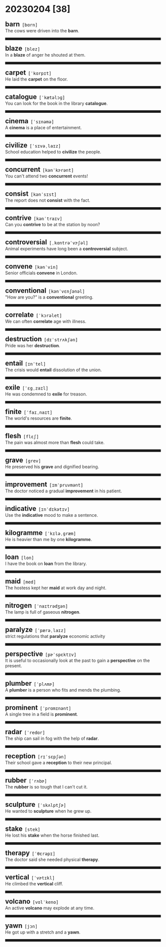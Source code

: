 <style>
/*不显示details的三角符号*/
details > summary::marker {
    display: none;
    content: none;
}
/*去掉外边框*/
details summary{
    outline:none;
    cursor:pointer;/*鼠标放上去之后变成手型*/
}
/*去掉前面默认的小黑三角*/
details summary::-webkit-details-marker{
    display:none; 
}
</style>
# 20230204 [38]  

<div style="display: flex;align-items: baseline;">
    <h2 style="margin-bottom: 0;margin-top: 0">barn</h2>
    <p style="padding:0 .5em; margin: 0;font-family: monospace;">[bɑrn]</p>
    <p class="interpretation_2049" style="display:none ;padding:0 .5em; margin: 0; white-space: nowrap;overflow: hidden;text-overflow: ellipsis;">n. 谷仓；牲口棚</p>
</div>
<details class="details_2049">
    <summary style="color: #303030;">The cows were driven into the <strong>barn</strong>.</summary>
    牛被赶进了牲口棚。
</details>
<hr style="padding-bottom: 0.5em;" />


<div style="display: flex;align-items: baseline;">
    <h2 style="margin-bottom: 0;margin-top: 0">blaze</h2>
    <p style="padding:0 .5em; margin: 0;font-family: monospace;">[blez]</p>
    <p class="interpretation_2049" style="display:none ;padding:0 .5em; margin: 0; white-space: nowrap;overflow: hidden;text-overflow: ellipsis;">n. 火焰；火灾；烈火
v. 闪耀；熊熊燃烧；发亮光</p>
</div>
<details class="details_2049">
    <summary style="color: #303030;">In a <strong>blaze</strong> of anger he shouted at them.</summary>
    盛怒之下，他对着他们大吼起来。
</details>
<hr style="padding-bottom: 0.5em;" />


<div style="display: flex;align-items: baseline;">
    <h2 style="margin-bottom: 0;margin-top: 0">carpet</h2>
    <p style="padding:0 .5em; margin: 0;font-family: monospace;">[ˈkɑrpɪt]</p>
    <p class="interpretation_2049" style="display:none ;padding:0 .5em; margin: 0; white-space: nowrap;overflow: hidden;text-overflow: ellipsis;">n. 地毯</p>
</div>
<details class="details_2049">
    <summary style="color: #303030;">He laid the <strong>carpet</strong> on the floor.</summary>
    他把地毯铺在地面上。
</details>
<hr style="padding-bottom: 0.5em;" />


<div style="display: flex;align-items: baseline;">
    <h2 style="margin-bottom: 0;margin-top: 0">catalogue</h2>
    <p style="padding:0 .5em; margin: 0;font-family: monospace;">[ˈkætəlɔɡ]</p>
    <p class="interpretation_2049" style="display:none ;padding:0 .5em; margin: 0; white-space: nowrap;overflow: hidden;text-overflow: ellipsis;">n. 目录</p>
</div>
<details class="details_2049">
    <summary style="color: #303030;">You can look for the book in the library <strong>catalogue</strong>.</summary>
    你可以在图书馆的图书目录上查找这本书。
</details>
<hr style="padding-bottom: 0.5em;" />


<div style="display: flex;align-items: baseline;">
    <h2 style="margin-bottom: 0;margin-top: 0">cinema</h2>
    <p style="padding:0 .5em; margin: 0;font-family: monospace;">[ˈsɪnəmə]</p>
    <p class="interpretation_2049" style="display:none ;padding:0 .5em; margin: 0; white-space: nowrap;overflow: hidden;text-overflow: ellipsis;">n. 电影院；电影</p>
</div>
<details class="details_2049">
    <summary style="color: #303030;">A <strong>cinema</strong> is a place of entertainment.</summary>
    电影院是公众娱乐场所。
</details>
<hr style="padding-bottom: 0.5em;" />


<div style="display: flex;align-items: baseline;">
    <h2 style="margin-bottom: 0;margin-top: 0">civilize</h2>
    <p style="padding:0 .5em; margin: 0;font-family: monospace;">[ˈsɪvəˌlaɪz]</p>
    <p class="interpretation_2049" style="display:none ;padding:0 .5em; margin: 0; white-space: nowrap;overflow: hidden;text-overflow: ellipsis;">v. 使开化；使文明；教化</p>
</div>
<details class="details_2049">
    <summary style="color: #303030;">School education helped to <strong>civilize</strong> the people.</summary>
    学校教育帮助使人们文明起来。
</details>
<hr style="padding-bottom: 0.5em;" />


<div style="display: flex;align-items: baseline;">
    <h2 style="margin-bottom: 0;margin-top: 0">concurrent</h2>
    <p style="padding:0 .5em; margin: 0;font-family: monospace;">[kənˈkɝrənt]</p>
    <p class="interpretation_2049" style="display:none ;padding:0 .5em; margin: 0; white-space: nowrap;overflow: hidden;text-overflow: ellipsis;">adj. 同时发生的</p>
</div>
<details class="details_2049">
    <summary style="color: #303030;">You can't attend two <strong>concurrent</strong> events!</summary>
    你不能同时参加两项活动！
</details>
<hr style="padding-bottom: 0.5em;" />


<div style="display: flex;align-items: baseline;">
    <h2 style="margin-bottom: 0;margin-top: 0">consist</h2>
    <p style="padding:0 .5em; margin: 0;font-family: monospace;">[kənˈsɪst]</p>
    <p class="interpretation_2049" style="display:none ;padding:0 .5em; margin: 0; white-space: nowrap;overflow: hidden;text-overflow: ellipsis;">v. 由…组成；在于；一致；符合</p>
</div>
<details class="details_2049">
    <summary style="color: #303030;">The report does not <strong>consist</strong> with the fact.</summary>
    那报导与事实不符合。
</details>
<hr style="padding-bottom: 0.5em;" />


<div style="display: flex;align-items: baseline;">
    <h2 style="margin-bottom: 0;margin-top: 0">contrive</h2>
    <p style="padding:0 .5em; margin: 0;font-family: monospace;">[kənˈtraɪv]</p>
    <p class="interpretation_2049" style="display:none ;padding:0 .5em; margin: 0; white-space: nowrap;overflow: hidden;text-overflow: ellipsis;">v. 图谋；发明；设计；设法做到</p>
</div>
<details class="details_2049">
    <summary style="color: #303030;">Can you <strong>contrive</strong> to be at the station by noon?</summary>
    你能设法在中午前赶到车站吗？
</details>
<hr style="padding-bottom: 0.5em;" />


<div style="display: flex;align-items: baseline;">
    <h2 style="margin-bottom: 0;margin-top: 0">controversial</h2>
    <p style="padding:0 .5em; margin: 0;font-family: monospace;">[ˌkɑntrəˈvɝʃəl]</p>
    <p class="interpretation_2049" style="display:none ;padding:0 .5em; margin: 0; white-space: nowrap;overflow: hidden;text-overflow: ellipsis;">adj. 有争议的</p>
</div>
<details class="details_2049">
    <summary style="color: #303030;">Animal experiments have long been a <strong>controversial</strong> subject.</summary>
    很久以来，动物实验都是一个备受争议的话题。
</details>
<hr style="padding-bottom: 0.5em;" />


<div style="display: flex;align-items: baseline;">
    <h2 style="margin-bottom: 0;margin-top: 0">convene</h2>
    <p style="padding:0 .5em; margin: 0;font-family: monospace;">[kənˈvin]</p>
    <p class="interpretation_2049" style="display:none ;padding:0 .5em; margin: 0; white-space: nowrap;overflow: hidden;text-overflow: ellipsis;">v. 召集；集合；开会</p>
</div>
<details class="details_2049">
    <summary style="color: #303030;">Senior officials <strong>convene</strong> in London.</summary>
    高级官员于伦敦集合。
</details>
<hr style="padding-bottom: 0.5em;" />


<div style="display: flex;align-items: baseline;">
    <h2 style="margin-bottom: 0;margin-top: 0">conventional</h2>
    <p style="padding:0 .5em; margin: 0;font-family: monospace;">[kənˈvɛnʃənəl]</p>
    <p class="interpretation_2049" style="display:none ;padding:0 .5em; margin: 0; white-space: nowrap;overflow: hidden;text-overflow: ellipsis;">adj. 传统的；惯例的</p>
</div>
<details class="details_2049">
    <summary style="color: #303030;">"How are you?" is a <strong>conventional</strong> greeting.</summary>
    “你好吗？”是一句习惯问候语。
</details>
<hr style="padding-bottom: 0.5em;" />


<div style="display: flex;align-items: baseline;">
    <h2 style="margin-bottom: 0;margin-top: 0">correlate</h2>
    <p style="padding:0 .5em; margin: 0;font-family: monospace;">[ˈkɔrəlet]</p>
    <p class="interpretation_2049" style="display:none ;padding:0 .5em; margin: 0; white-space: nowrap;overflow: hidden;text-overflow: ellipsis;">v. （使）相互关联</p>
</div>
<details class="details_2049">
    <summary style="color: #303030;">We can often <strong>correlate</strong> age with illness.</summary>
    我们经常将年龄与疾病联系起来。
</details>
<hr style="padding-bottom: 0.5em;" />


<div style="display: flex;align-items: baseline;">
    <h2 style="margin-bottom: 0;margin-top: 0">destruction</h2>
    <p style="padding:0 .5em; margin: 0;font-family: monospace;">[dɪˈstrʌkʃən]</p>
    <p class="interpretation_2049" style="display:none ;padding:0 .5em; margin: 0; white-space: nowrap;overflow: hidden;text-overflow: ellipsis;">n. 毁灭；引起毁灭的根源</p>
</div>
<details class="details_2049">
    <summary style="color: #303030;">Pride was her <strong>destruction</strong>.</summary>
    骄傲是她毁灭的根源。
</details>
<hr style="padding-bottom: 0.5em;" />


<div style="display: flex;align-items: baseline;">
    <h2 style="margin-bottom: 0;margin-top: 0">entail</h2>
    <p style="padding:0 .5em; margin: 0;font-family: monospace;">[ɪnˈtel]</p>
    <p class="interpretation_2049" style="display:none ;padding:0 .5em; margin: 0; white-space: nowrap;overflow: hidden;text-overflow: ellipsis;">v. 使必要；牵涉</p>
</div>
<details class="details_2049">
    <summary style="color: #303030;">The crisis would <strong>entail</strong> dissolution of the union.</summary>
    这场危机必定会导致联盟的解体。
</details>
<hr style="padding-bottom: 0.5em;" />


<div style="display: flex;align-items: baseline;">
    <h2 style="margin-bottom: 0;margin-top: 0">exile</h2>
    <p style="padding:0 .5em; margin: 0;font-family: monospace;">[ˈɛgˌzaɪl]</p>
    <p class="interpretation_2049" style="display:none ;padding:0 .5em; margin: 0; white-space: nowrap;overflow: hidden;text-overflow: ellipsis;">n. 流放；放逐；流亡
v. 流放；放逐；流亡</p>
</div>
<details class="details_2049">
    <summary style="color: #303030;">He was condemned to <strong>exile</strong> for treason.</summary>
    他因叛国罪被判处流放。
</details>
<hr style="padding-bottom: 0.5em;" />


<div style="display: flex;align-items: baseline;">
    <h2 style="margin-bottom: 0;margin-top: 0">finite</h2>
    <p style="padding:0 .5em; margin: 0;font-family: monospace;">[ˈfaɪˌnaɪt]</p>
    <p class="interpretation_2049" style="display:none ;padding:0 .5em; margin: 0; white-space: nowrap;overflow: hidden;text-overflow: ellipsis;">adj. 有限的；限定的</p>
</div>
<details class="details_2049">
    <summary style="color: #303030;">The world's resources are <strong>finite</strong>.</summary>
    世界的资源是有限的。
</details>
<hr style="padding-bottom: 0.5em;" />


<div style="display: flex;align-items: baseline;">
    <h2 style="margin-bottom: 0;margin-top: 0">flesh</h2>
    <p style="padding:0 .5em; margin: 0;font-family: monospace;">[flɛʃ]</p>
    <p class="interpretation_2049" style="display:none ;padding:0 .5em; margin: 0; white-space: nowrap;overflow: hidden;text-overflow: ellipsis;">n. 肉体；果肉</p>
</div>
<details class="details_2049">
    <summary style="color: #303030;">The pain was almost more than <strong>flesh</strong> could take.</summary>
    疼痛几乎使肉体受不了。
</details>
<hr style="padding-bottom: 0.5em;" />


<div style="display: flex;align-items: baseline;">
    <h2 style="margin-bottom: 0;margin-top: 0">grave</h2>
    <p style="padding:0 .5em; margin: 0;font-family: monospace;">[grev]</p>
    <p class="interpretation_2049" style="display:none ;padding:0 .5em; margin: 0; white-space: nowrap;overflow: hidden;text-overflow: ellipsis;">n. 坟墓
adj. 严重的；重大的；严肃的；沉重的</p>
</div>
<details class="details_2049">
    <summary style="color: #303030;">He preserved his <strong>grave</strong> and dignified bearing.</summary>
    他保持庄重威严的仪态。
</details>
<hr style="padding-bottom: 0.5em;" />


<div style="display: flex;align-items: baseline;">
    <h2 style="margin-bottom: 0;margin-top: 0">improvement</h2>
    <p style="padding:0 .5em; margin: 0;font-family: monospace;">[ɪmˈpruvmənt]</p>
    <p class="interpretation_2049" style="display:none ;padding:0 .5em; margin: 0; white-space: nowrap;overflow: hidden;text-overflow: ellipsis;">n. 改进；改善</p>
</div>
<details class="details_2049">
    <summary style="color: #303030;">The doctor noticed a gradual <strong>improvement</strong> in his patient.</summary>
    医生注意到病人在逐渐恢复健康。
</details>
<hr style="padding-bottom: 0.5em;" />


<div style="display: flex;align-items: baseline;">
    <h2 style="margin-bottom: 0;margin-top: 0">indicative</h2>
    <p style="padding:0 .5em; margin: 0;font-family: monospace;">[ɪnˈdɪkətɪv]</p>
    <p class="interpretation_2049" style="display:none ;padding:0 .5em; margin: 0; white-space: nowrap;overflow: hidden;text-overflow: ellipsis;">adj. 表明的；表示的；陈述的</p>
</div>
<details class="details_2049">
    <summary style="color: #303030;">Use the <strong>indicative</strong> mood to make a sentence.</summary>
    用陈述语气造句。
</details>
<hr style="padding-bottom: 0.5em;" />


<div style="display: flex;align-items: baseline;">
    <h2 style="margin-bottom: 0;margin-top: 0">kilogramme</h2>
    <p style="padding:0 .5em; margin: 0;font-family: monospace;">[ˈkɪləˌgræm]</p>
    <p class="interpretation_2049" style="display:none ;padding:0 .5em; margin: 0; white-space: nowrap;overflow: hidden;text-overflow: ellipsis;">n. 公斤；千克</p>
</div>
<details class="details_2049">
    <summary style="color: #303030;">He is heavier than me by one <strong>kilogramme</strong>.</summary>
    他比我重一千克。
</details>
<hr style="padding-bottom: 0.5em;" />


<div style="display: flex;align-items: baseline;">
    <h2 style="margin-bottom: 0;margin-top: 0">loan</h2>
    <p style="padding:0 .5em; margin: 0;font-family: monospace;">[lon]</p>
    <p class="interpretation_2049" style="display:none ;padding:0 .5em; margin: 0; white-space: nowrap;overflow: hidden;text-overflow: ellipsis;">n. 贷款；借
v. 借</p>
</div>
<details class="details_2049">
    <summary style="color: #303030;">I have the book on <strong>loan</strong> from the library.</summary>
    我从图书馆借来这本书。
</details>
<hr style="padding-bottom: 0.5em;" />


<div style="display: flex;align-items: baseline;">
    <h2 style="margin-bottom: 0;margin-top: 0">maid</h2>
    <p style="padding:0 .5em; margin: 0;font-family: monospace;">[med]</p>
    <p class="interpretation_2049" style="display:none ;padding:0 .5em; margin: 0; white-space: nowrap;overflow: hidden;text-overflow: ellipsis;">n. 女仆；侍女</p>
</div>
<details class="details_2049">
    <summary style="color: #303030;">The hostess kept her <strong>maid</strong> at work day and night.</summary>
    女主人迫使女仆日夜工作。
</details>
<hr style="padding-bottom: 0.5em;" />


<div style="display: flex;align-items: baseline;">
    <h2 style="margin-bottom: 0;margin-top: 0">nitrogen</h2>
    <p style="padding:0 .5em; margin: 0;font-family: monospace;">[ˈnaɪtrədʒən]</p>
    <p class="interpretation_2049" style="display:none ;padding:0 .5em; margin: 0; white-space: nowrap;overflow: hidden;text-overflow: ellipsis;">n. 氮</p>
</div>
<details class="details_2049">
    <summary style="color: #303030;">The lamp is full of gaseous <strong>nitrogen</strong>.</summary>
    灯里充满了气体氮。
</details>
<hr style="padding-bottom: 0.5em;" />


<div style="display: flex;align-items: baseline;">
    <h2 style="margin-bottom: 0;margin-top: 0">paralyze</h2>
    <p style="padding:0 .5em; margin: 0;font-family: monospace;">[ˈpærəˌlaɪz]</p>
    <p class="interpretation_2049" style="display:none ;padding:0 .5em; margin: 0; white-space: nowrap;overflow: hidden;text-overflow: ellipsis;">v. 使麻痹；使瘫痪；使无效；使停止活动</p>
</div>
<details class="details_2049">
    <summary style="color: #303030;">strict regulations that <strong>paralyze</strong> economic activity</summary>
    阻碍经济活动的严格规章制度
</details>
<hr style="padding-bottom: 0.5em;" />


<div style="display: flex;align-items: baseline;">
    <h2 style="margin-bottom: 0;margin-top: 0">perspective</h2>
    <p style="padding:0 .5em; margin: 0;font-family: monospace;">[pɚˈspɛktɪv]</p>
    <p class="interpretation_2049" style="display:none ;padding:0 .5em; margin: 0; white-space: nowrap;overflow: hidden;text-overflow: ellipsis;">n. 透视；观点；看法；远景
adj. 透视的</p>
</div>
<details class="details_2049">
    <summary style="color: #303030;">It is useful to occasionally look at the past to gain a <strong>perspective</strong> on the present.</summary>
    偶尔回顾过去有助于看清现实。
</details>
<hr style="padding-bottom: 0.5em;" />


<div style="display: flex;align-items: baseline;">
    <h2 style="margin-bottom: 0;margin-top: 0">plumber</h2>
    <p style="padding:0 .5em; margin: 0;font-family: monospace;">[ˈplʌmɚ]</p>
    <p class="interpretation_2049" style="display:none ;padding:0 .5em; margin: 0; white-space: nowrap;overflow: hidden;text-overflow: ellipsis;">n. 管道工</p>
</div>
<details class="details_2049">
    <summary style="color: #303030;">A <strong>plumber</strong> is a person who fits and mends the plumbing.</summary>
    管子工是安装和修理水管的人。
</details>
<hr style="padding-bottom: 0.5em;" />


<div style="display: flex;align-items: baseline;">
    <h2 style="margin-bottom: 0;margin-top: 0">prominent</h2>
    <p style="padding:0 .5em; margin: 0;font-family: monospace;">[ˈprɑmɪnənt]</p>
    <p class="interpretation_2049" style="display:none ;padding:0 .5em; margin: 0; white-space: nowrap;overflow: hidden;text-overflow: ellipsis;">adj. 突出的；显著的；杰出的</p>
</div>
<details class="details_2049">
    <summary style="color: #303030;">A single tree in a field is <strong>prominent</strong>.</summary>
    田野中独立的一棵树是极为突出的。
</details>
<hr style="padding-bottom: 0.5em;" />


<div style="display: flex;align-items: baseline;">
    <h2 style="margin-bottom: 0;margin-top: 0">radar</h2>
    <p style="padding:0 .5em; margin: 0;font-family: monospace;">[ˈredɑr]</p>
    <p class="interpretation_2049" style="display:none ;padding:0 .5em; margin: 0; white-space: nowrap;overflow: hidden;text-overflow: ellipsis;">n. 雷达</p>
</div>
<details class="details_2049">
    <summary style="color: #303030;">The ship can sail in fog with the help of <strong>radar</strong>.</summary>
    船可以借助于雷达在雾中航行。
</details>
<hr style="padding-bottom: 0.5em;" />


<div style="display: flex;align-items: baseline;">
    <h2 style="margin-bottom: 0;margin-top: 0">reception</h2>
    <p style="padding:0 .5em; margin: 0;font-family: monospace;">[rɪˈsɛpʃən]</p>
    <p class="interpretation_2049" style="display:none ;padding:0 .5em; margin: 0; white-space: nowrap;overflow: hidden;text-overflow: ellipsis;">n. 接待；招待会</p>
</div>
<details class="details_2049">
    <summary style="color: #303030;">Their school gave a <strong>reception</strong> to their new principal.</summary>
    他们学校为新校长举办了一个招待会。
</details>
<hr style="padding-bottom: 0.5em;" />


<div style="display: flex;align-items: baseline;">
    <h2 style="margin-bottom: 0;margin-top: 0">rubber</h2>
    <p style="padding:0 .5em; margin: 0;font-family: monospace;">[ˈrʌbɚ]</p>
    <p class="interpretation_2049" style="display:none ;padding:0 .5em; margin: 0; white-space: nowrap;overflow: hidden;text-overflow: ellipsis;">n. 橡胶；橡皮；橡皮擦</p>
</div>
<details class="details_2049">
    <summary style="color: #303030;">The <strong>rubber</strong> is so tough that I can't cut it.</summary>
    这橡胶很坚韧，我割不断它。
</details>
<hr style="padding-bottom: 0.5em;" />


<div style="display: flex;align-items: baseline;">
    <h2 style="margin-bottom: 0;margin-top: 0">sculpture</h2>
    <p style="padding:0 .5em; margin: 0;font-family: monospace;">[ˈskʌlptʃɚ]</p>
    <p class="interpretation_2049" style="display:none ;padding:0 .5em; margin: 0; white-space: nowrap;overflow: hidden;text-overflow: ellipsis;">n. 雕刻（术）；雕塑品；雕刻品
v. 雕塑；刻蚀</p>
</div>
<details class="details_2049">
    <summary style="color: #303030;">He wanted to <strong>sculpture</strong> when he grew up.</summary>
    他长大后想从事雕塑工作。
</details>
<hr style="padding-bottom: 0.5em;" />


<div style="display: flex;align-items: baseline;">
    <h2 style="margin-bottom: 0;margin-top: 0">stake</h2>
    <p style="padding:0 .5em; margin: 0;font-family: monospace;">[stek]</p>
    <p class="interpretation_2049" style="display:none ;padding:0 .5em; margin: 0; white-space: nowrap;overflow: hidden;text-overflow: ellipsis;">n. 股份；赌注；桩
v. 投下…的赌注；把…系于桩上</p>
</div>
<details class="details_2049">
    <summary style="color: #303030;">He lost his <strong>stake</strong> when the horse finished last.</summary>
    当那匹马跑了最后一名时，他输了他的赌注。
</details>
<hr style="padding-bottom: 0.5em;" />


<div style="display: flex;align-items: baseline;">
    <h2 style="margin-bottom: 0;margin-top: 0">therapy</h2>
    <p style="padding:0 .5em; margin: 0;font-family: monospace;">[ˈθɛrəpɪ]</p>
    <p class="interpretation_2049" style="display:none ;padding:0 .5em; margin: 0; white-space: nowrap;overflow: hidden;text-overflow: ellipsis;">n. 治疗；疗法</p>
</div>
<details class="details_2049">
    <summary style="color: #303030;">The doctor said she needed physical <strong>therapy</strong>.</summary>
    医生说她需要物理治疗。
</details>
<hr style="padding-bottom: 0.5em;" />


<div style="display: flex;align-items: baseline;">
    <h2 style="margin-bottom: 0;margin-top: 0">vertical</h2>
    <p style="padding:0 .5em; margin: 0;font-family: monospace;">[ˈvɚtɪkl]</p>
    <p class="interpretation_2049" style="display:none ;padding:0 .5em; margin: 0; white-space: nowrap;overflow: hidden;text-overflow: ellipsis;">adj. 竖的；垂直的</p>
</div>
<details class="details_2049">
    <summary style="color: #303030;">He climbed the <strong>vertical</strong> cliff.</summary>
    他攀登陡直的悬崖。
</details>
<hr style="padding-bottom: 0.5em;" />


<div style="display: flex;align-items: baseline;">
    <h2 style="margin-bottom: 0;margin-top: 0">volcano</h2>
    <p style="padding:0 .5em; margin: 0;font-family: monospace;">[vɑlˈkeno]</p>
    <p class="interpretation_2049" style="display:none ;padding:0 .5em; margin: 0; white-space: nowrap;overflow: hidden;text-overflow: ellipsis;">n. 火山</p>
</div>
<details class="details_2049">
    <summary style="color: #303030;">An active <strong>volcano</strong> may explode at any time.</summary>
    活火山随时都有可能爆发。
</details>
<hr style="padding-bottom: 0.5em;" />


<div style="display: flex;align-items: baseline;">
    <h2 style="margin-bottom: 0;margin-top: 0">yawn</h2>
    <p style="padding:0 .5em; margin: 0;font-family: monospace;">[jɔn]</p>
    <p class="interpretation_2049" style="display:none ;padding:0 .5em; margin: 0; white-space: nowrap;overflow: hidden;text-overflow: ellipsis;">v. 打呵欠
n. 呵欠</p>
</div>
<details class="details_2049">
    <summary style="color: #303030;">He got up with a stretch and a <strong>yawn</strong>.</summary>
    他站起来伸了个懒腰，打了个呵欠。
</details>
<hr style="padding-bottom: 0.5em;" />

<script>
const details = document.querySelectorAll('.details_2049');
const translates = document.querySelectorAll('.interpretation_2049');

details.forEach((item, index) => item.addEventListener('toggle', () => {
    if (item.open) {
        translates[index].style.display = 'block';
    } else translates[index].style.display = 'none';
}));
</script>
